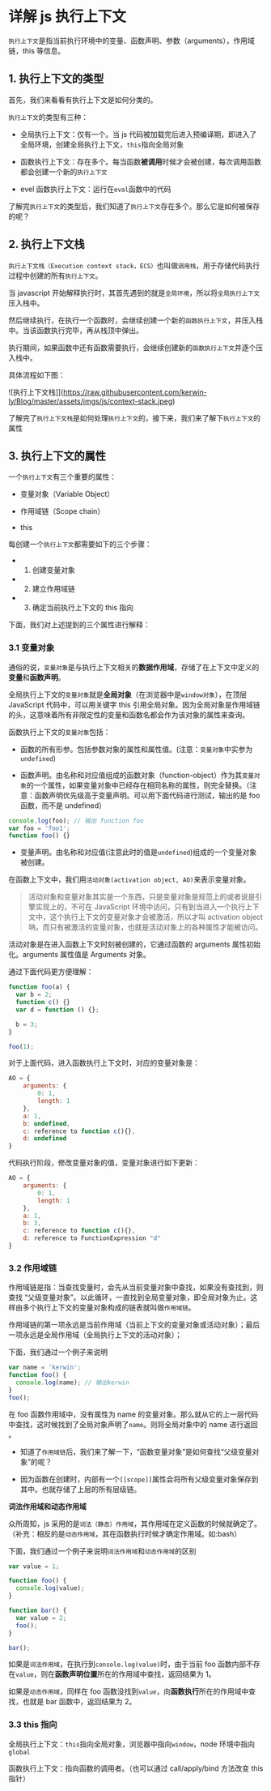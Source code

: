 # 详解 js 执行上下文

`执行上下文`是指当前执行环境中的变量、函数声明、参数（arguments），作用域链，this 等信息。

## 1. 执行上下文的类型

首先，我们来看看有执行上下文是如何分类的。

`执行上下文`的类型有三种：

- 全局执行上下文：仅有一个。当 js 代码被加载完后进入预编译期，即进入了全局环境，创建全局执行上下文，`this`指向全局对象

- 函数执行上下文：存在多个。每当函数**被调用**时候才会被创建，每次调用函数都会创建一个新的`执行上下文`

- evel 函数执行上下文：运行在`eval`函数中的代码

了解完`执行上下文`的类型后，我们知道了`执行上下文`存在多个。那么它是如何被保存的呢？

## 2. 执行上下文栈

`执行上下文栈（Execution context stack，ECS）`也叫做`调用栈`，用于存储代码执行过程中创建的所有`执行上下文`。

当 javascript 开始解释执行时，其首先遇到的就是`全局环境`，所以将`全局执行上下文`压入栈中。

然后继续执行，在执行一个函数时，会继续创建一个新的`函数执行上下文`，并压入栈中。当该函数执行完毕，再从栈顶中弹出。

执行期间，如果函数中还有函数需要执行，会继续创建新的`函数执行上下文`并逐个压入栈中。

具体流程如下图：

![执行上下文栈]](https://raw.githubusercontent.com/kerwin-ly/Blog/master/assets/imgs/js/context-stack.jpeg)

了解完了`执行上下文栈`是如何处理`执行上下文`的，接下来，我们来了解下`执行上下文`的属性

## 3. 执行上下文的属性

一个`执行上下文`有三个重要的属性：

- 变量对象（Variable Object）

- 作用域链（Scope chain）

- this

每创建一个`执行上下文`都需要如下的三个步骤：

- 1. 创建变量对象

- 2. 建立作用域链

- 3. 确定当前执行上下文的 this 指向

下面，我们对上述提到的三个属性进行解释：

### 3.1 变量对象

通俗的说，`变量对象`是与执行上下文相关的**数据作用域**，存储了在上下文中定义的**变量**和**函数声明**。

全局执行上下文的`变量对象`就是**全局对象**（在浏览器中是`window对象`），在顶层 JavaScript 代码中，可以用关键字 this 引用全局对象。因为全局对象是作用域链的头，这意味着所有非限定性的变量和函数名都会作为该对象的属性来查询。

函数执行上下文的`变量对象`包括：

- 函数的所有形参。包括参数对象的属性和属性值。(注意：`变量对象`中实参为`undefined`)

- 函数声明。由名称和对应值组成的函数对象（function-object）作为其`变量对象`的一个属性，如果变量对象中已经存在相同名称的属性，则完全替换。（注意：函数声明优先级高于变量声明。可以用下面代码进行测试，输出的是 foo 函数，而不是 undefined）

```js
console.log(foo); // 输出 function foo
var foo = 'foo1';
function foo() {}
```

- 变量声明。由名称和对应值(注意此时的值是`undefined`)组成的一个变量对象被创建。

在函数上下文中，我们用`活动对象(activation object, AO)`来表示变量对象。

> 活动对象和变量对象其实是一个东西，只是变量对象是规范上的或者说是引擎实现上的，不可在 JavaScript 环境中访问，只有到当进入一个执行上下文中，这个执行上下文的变量对象才会被激活，所以才叫 activation object 呐，而只有被激活的变量对象，也就是活动对象上的各种属性才能被访问。

活动对象是在进入函数上下文时刻被创建的，它通过函数的 arguments 属性初始化。arguments 属性值是 Arguments 对象。

通过下面代码更方便理解：

```js
function foo(a) {
  var b = 2;
  function c() {}
  var d = function () {};

  b = 3;
}

foo(1);
```

对于上面代码，进入函数执行上下文时，对应的变量对象是：

```js
AO = {
    arguments: {
        0: 1,
        length: 1
    },
    a: 1,
    b: undefined,
    c: reference to function c(){},
    d: undefined
}
```

代码执行阶段，修改变量对象的值，变量对象进行如下更新：

```js
AO = {
    arguments: {
        0: 1,
        length: 1
    },
    a: 1,
    b: 3,
    c: reference to function c(){},
    d: reference to FunctionExpression "d"
}
```

### 3.2 作用域链

作用域链是指：当查找变量时，会先从当前变量对象中查找，如果没有查找到，则查找 “父级变量对象”。以此循环，一直找到全局变量对象，即全局对象为止。这样由多个执行上下文的变量对象构成的链表就叫做`作用域链`。

作用域链的第一项永远是当前作用域（当前上下文的变量对象或活动对象）；最后一项永远是全局作用域（全局执行上下文的活动对象）；

下面，我们通过一个例子来说明

```js
var name = 'kerwin';
function foo() {
  console.log(name); // 输出kerwin
}
foo();
```

在 foo 函数作用域中，没有属性为 name 的变量对象。那么就从它的上一层代码中查找，这时候找到了全局对象声明了`name`。则将全局对象中的 name 进行返回 。

- 知道了`作用域链`后，我们来了解一下，“函数变量对象”是如何查找“父级变量对象”的呢？

- 因为函数在创建时，内部有一个`[[scope]]`属性会将所有父级变量对象保存到其中。也就存储了上层的所有层级链。

**词法作用域和动态作用域**

众所周知，js 采用的是`词法（静态）作用域`，其作用域在定义函数的时候就确定了。（补充：相反的是`动态作用域`，其在函数执行时候才确定作用域。如:bash）

下面，我们通过一个例子来说明`词法作用域`和`动态作用域`的区别

```js
var value = 1;

function foo() {
  console.log(value);
}

function bar() {
  var value = 2;
  foo();
}

bar();
```

如果是`词法作用域`，在执行到`console.log(value)`时，由于当前 foo 函数内部不存在`value`，则在**函数声明位置**所在的作用域中查找，返回结果为 1。

如果是`动态作用域`，同样在 foo 函数没找到`value`，向**函数执行**所在的作用域中查找，也就是 bar 函数中，返回结果为 2。

### 3.3 this 指向

全局执行上下文：`this`指向全局对象，浏览器中指向`window`，node 环境中指向`global`

函数执行上下文：指向函数的调用者。（也可以通过 call/apply/bind 方法改变 this 指针）
